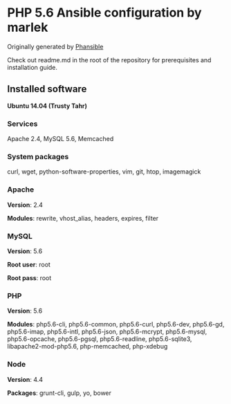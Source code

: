 # PHP 5.6 Ansible configuration by marlek

Originally generated by [Phansible](https://http://phansible.com)

Check out readme.md in the root of the repository for prerequisites and installation guide.

## Installed software

**Ubuntu 14.04 (Trusty Tahr)**

### Services
Apache 2.4, MySQL 5.6, Memcached

### System packages

curl, wget, python-software-properties, vim, git, htop, imagemagick

### Apache

**Version**: 2.4

**Modules**: rewrite, vhost_alias, headers, expires, filter

### MySQL

**Version**: 5.6

**Root user**: root

**Root pass**: root

### PHP

**Version**: 5.6

**Modules**: php5.6-cli, php5.6-common, php5.6-curl, php5.6-dev, php5.6-gd, php5.6-imap, php5.6-intl, php5.6-json, php5.6-mcrypt, php5.6-mysql, php5.6-opcache, php5.6-pgsql, php5.6-readline, php5.6-sqlite3, libapache2-mod-php5.6, php-memcached, php-xdebug


### Node

**Version**: 4.4

**Packages**: grunt-cli, gulp, yo, bower
